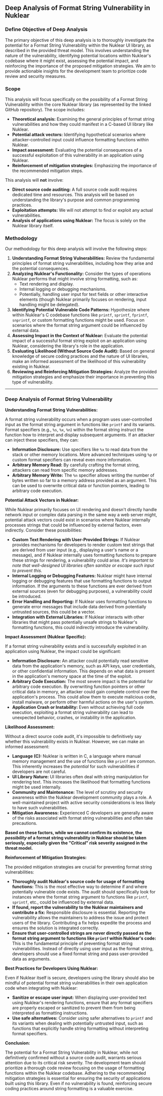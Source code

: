 ## Deep Analysis of Format String Vulnerability in Nuklear

### Define Objective of Deep Analysis

The primary objective of this deep analysis is to thoroughly investigate the potential for a Format String Vulnerability within the Nuklear UI library, as described in the provided threat model. This involves understanding the nature of the vulnerability, identifying potential locations within Nuklear's codebase where it might exist, assessing the potential impact, and reinforcing the importance of the proposed mitigation strategies. We aim to provide actionable insights for the development team to prioritize code review and security measures.

### Scope

This analysis will focus specifically on the possibility of a Format String Vulnerability within the core Nuklear library (as represented by the linked GitHub repository). The scope includes:

*   **Theoretical analysis:** Examining the general principles of format string vulnerabilities and how they could manifest in a C-based UI library like Nuklear.
*   **Potential attack vectors:** Identifying hypothetical scenarios where attacker-controlled input could influence formatting functions within Nuklear.
*   **Impact assessment:** Evaluating the potential consequences of a successful exploitation of this vulnerability in an application using Nuklear.
*   **Reinforcement of mitigation strategies:** Emphasizing the importance of the recommended mitigation steps.

This analysis will **not** involve:

*   **Direct source code auditing:**  A full source code audit requires dedicated time and resources. This analysis will be based on understanding the library's purpose and common programming practices.
*   **Exploitation attempts:** We will not attempt to find or exploit any actual vulnerabilities.
*   **Analysis of applications using Nuklear:** The focus is solely on the Nuklear library itself.

### Methodology

Our methodology for this deep analysis will involve the following steps:

1. **Understanding Format String Vulnerabilities:** Review the fundamental principles of format string vulnerabilities, including how they arise and the potential consequences.
2. **Analyzing Nuklear's Functionality:**  Consider the types of operations Nuklear performs that might involve string formatting, such as:
    *   Text rendering and display.
    *   Internal logging or debugging mechanisms.
    *   Potentially, handling user input for text fields or other interactive elements (though Nuklear primarily focuses on rendering, input handling might be delegated).
3. **Identifying Potential Vulnerable Code Patterns:**  Hypothesize where within Nuklear's C codebase functions like `printf`, `sprintf`, `fprintf`, `snprintf`, or custom formatting functions might be used. Focus on scenarios where the format string argument could be influenced by external data.
4. **Assessing Impact in the Context of Nuklear:** Evaluate the potential impact of a successful format string exploit on an application using Nuklear, considering the library's role in the application.
5. **Evaluating Likelihood (Without Source Code Audit):**  Based on general knowledge of secure coding practices and the nature of UI libraries, make an informed assessment of the likelihood of this vulnerability existing in Nuklear.
6. **Reviewing and Reinforcing Mitigation Strategies:**  Analyze the provided mitigation strategies and emphasize their importance in preventing this type of vulnerability.

---

### Deep Analysis of Format String Vulnerability

**Understanding Format String Vulnerabilities:**

A format string vulnerability occurs when a program uses user-controlled input as the format string argument in functions like `printf` and its variants. Format specifiers (e.g., `%s`, `%x`, `%n`) within the format string instruct the function how to interpret and display subsequent arguments. If an attacker can inject these specifiers, they can:

*   **Information Disclosure:** Use specifiers like `%x` to read data from the stack or other memory locations. More advanced techniques using `%p` or custom format specifiers can reveal even more information.
*   **Arbitrary Memory Read:**  By carefully crafting the format string, attackers can read from specific memory addresses.
*   **Arbitrary Memory Write:** The `%n` specifier allows writing the number of bytes written so far to a memory address provided as an argument. This can be used to overwrite critical data or function pointers, leading to arbitrary code execution.

**Potential Attack Vectors in Nuklear:**

While Nuklear primarily focuses on UI rendering and doesn't directly handle network input or complex data parsing in the same way a web server might, potential attack vectors could exist in scenarios where Nuklear internally processes strings that could be influenced by external factors, even indirectly. Consider these possibilities:

*   **Custom Text Rendering with User-Provided Strings:** If Nuklear provides mechanisms for developers to render custom text strings that are derived from user input (e.g., displaying a user's name or a message), and if Nuklear internally uses formatting functions to prepare these strings for rendering, a vulnerability could arise. *It's important to note that well-designed UI libraries often sanitize or escape such input to prevent this.*
*   **Internal Logging or Debugging Features:**  Nuklear might have internal logging or debugging features that use formatting functions to output information. If the arguments to these functions are ever derived from external sources (even for debugging purposes), a vulnerability could be introduced.
*   **Error Handling and Reporting:**  If Nuklear uses formatting functions to generate error messages that include data derived from potentially untrusted sources, this could be a vector.
*   **Integration with External Libraries:** If Nuklear interacts with other libraries that might pass potentially unsafe strings to Nuklear's formatting functions, this could indirectly introduce the vulnerability.

**Impact Assessment (Nuklear Specific):**

If a format string vulnerability exists and is successfully exploited in an application using Nuklear, the impact could be significant:

*   **Information Disclosure:** An attacker could potentially read sensitive data from the application's memory, such as API keys, user credentials, or other confidential information. This depends on what data is present in the application's memory space at the time of the exploit.
*   **Arbitrary Code Execution:**  The most severe impact is the potential for arbitrary code execution. By overwriting function pointers or other critical data in memory, an attacker could gain complete control over the application's process. This could allow them to execute malicious code, install malware, or perform other harmful actions on the user's system.
*   **Application Crash or Instability:** Even without achieving full code execution, exploiting a format string vulnerability can lead to unexpected behavior, crashes, or instability in the application.

**Likelihood Assessment:**

Without a direct source code audit, it's impossible to definitively say whether this vulnerability exists in Nuklear. However, we can make an informed assessment:

*   **Language (C):** Nuklear is written in C, a language where manual memory management and the use of functions like `printf` are common. This inherently increases the *potential* for such vulnerabilities if developers are not careful.
*   **UI Library Nature:** UI libraries often deal with string manipulation for rendering text. This increases the likelihood that formatting functions might be used internally.
*   **Community and Maintenance:** The level of scrutiny and security awareness within the Nuklear development community plays a role. A well-maintained project with active security considerations is less likely to have such vulnerabilities.
*   **Mitigation Awareness:**  Experienced C developers are generally aware of the risks associated with format string vulnerabilities and often take precautions.

**Based on these factors, while we cannot confirm its existence, the *possibility* of a format string vulnerability in Nuklear should be taken seriously, especially given the "Critical" risk severity assigned in the threat model.**

**Reinforcement of Mitigation Strategies:**

The provided mitigation strategies are crucial for preventing format string vulnerabilities:

*   **Thoroughly audit Nuklear's source code for usage of formatting functions:** This is the most effective way to determine if and where potentially vulnerable code exists. The audit should specifically look for instances where the format string argument to functions like `printf`, `sprintf`, etc., could be influenced by external data.
*   **If found, report the vulnerability to the Nuklear maintainers and contribute a fix:** Responsible disclosure is essential. Reporting the vulnerability allows the maintainers to address the issue and protect users of the library. Contributing a fix helps expedite the process and ensures the solution is integrated correctly.
*   **Ensure that user-controlled strings are never directly passed as the format string argument to functions like `printf` within Nuklear's code:** This is the fundamental principle of preventing format string vulnerabilities. Instead of directly using user input as the format string, developers should use a fixed format string and pass user-provided data as arguments.

**Best Practices for Developers Using Nuklear:**

Even if Nuklear itself is secure, developers using the library should also be mindful of potential format string vulnerabilities in their own application code when integrating with Nuklear:

*   **Sanitize or escape user input:** When displaying user-provided text using Nuklear's rendering functions, ensure that any format specifiers are properly escaped or sanitized to prevent them from being interpreted as formatting instructions.
*   **Use safe alternatives:** Consider using safer alternatives to `printf` and its variants when dealing with potentially untrusted input, such as functions that explicitly handle string formatting without interpreting format specifiers.

**Conclusion:**

The potential for a Format String Vulnerability in Nuklear, while not definitively confirmed without a source code audit, warrants serious attention due to its critical risk severity. The development team should prioritize a thorough code review focusing on the usage of formatting functions within the Nuklear codebase. Adhering to the recommended mitigation strategies is essential for ensuring the security of applications built using this library. Even if no vulnerability is found, reinforcing secure coding practices around string formatting is a valuable exercise.